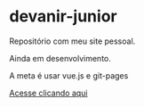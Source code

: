 # devanir-junior

Repositório com meu site pessoal.

Ainda em desenvolvimento.

A meta é usar vue.js e git-pages

[Acesse clicando aqui](https://de472.github.io/vue-site/ "Meu site")
